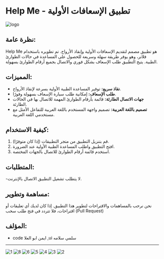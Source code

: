 # Help Me - تطبيق الإسعافات الأولية

![logo](https://github.com/aymanaboelela/Help-Me-App/assets/142680481/61e464b0-3480-4f85-8054-be1dc1023504)


## نظرة عامة:
Help Me هو تطبيق مصمم لتقديم الإسعافات الأولية وإنقاذ الأرواح. تم تطويره باستخدام فلاتر، وهو يوفر طريقة سهلة وسريعة للحصول على المساعدة في حالات الطوارئ الطبية. يتيح التطبيق طلب الإسعاف بشكل فوري والاتصال بجميع أرقام الطوارئ بسهولة.

## المميزات:
- **نقاذ سريع:** توفير المساعدة الطبية الأولية بسرعة لإنقاذ الأرواح.
- **طلب الإسعاف:** إمكانية طلب سيارة الإسعاف بسهولة وفورًا.
- **جهات الاتصال الطارئة:** قائمة بأرقام الطوارئ المهمة للاتصال بها في الحالات الطارئة.
- **تصميم باللغة العربية:** تصميم واجهة المستخدم باللغة العربية للتفاعل الأمثل مع مستخدمي اللغة العربية.

## كيفية الاستخدام:
1. قم بتنزيل التطبيق من متجر التطبيقات (إذا كان متوفرًا).
2. افتح التطبيق واطلب المساعدة الطبية الأولية عند الضرورة.
3. استخدم قائمة أرقام الطوارئ للاتصال بالجهات المختصة.

## المتطلبات:
-لا يتطلب تشغيل التطبيق الاتصال بالإنترنت.

## مساهمة وتطوير:
نحن نرحب بالمساهمات والاقتراحات لتطوير هذا التطبيق. إذا كان لديك أي تعليقات أو اقتراحات، فلا تتردد في فتح طلب سحب (Pull Request) 

## المؤلف:
- code ايمن ابو العلا ,ui سلمي سلامه 


---
![1](https://github.com/aymanaboelela/Help-Me-App/assets/142680481/4288a42e-ebbb-4371-ac50-872375dfde8e)
![8](https://github.com/aymanaboelela/Help-Me-App/assets/142680481/63286be5-2a32-4d5b-8166-89ed74b704f1)
![6](https://github.com/aymanaboelela/Help-Me-App/assets/142680481/9555e3d8-ec42-46c7-935a-dc95ff3d8bc4)
![5](https://github.com/aymanaboelela/Help-Me-App/assets/142680481/4ecd4451-354e-46ee-919b-5a463f908cc2)
![4](https://github.com/aymanaboelela/Help-Me-App/assets/142680481/6c1a78a1-35e9-451d-aa4b-aa8aea56b2e4)
![3](https://github.com/aymanaboelela/Help-Me-App/assets/142680481/19e605e2-b53d-432d-9121-52327a06e42c)
![2](https://github.com/aymanaboelela/Help-Me-App/assets/142680481/027f937c-994d-4441-8fdc-a128069c5e8d)

